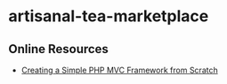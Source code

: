 # artisanal-tea-marketplace

## Online Resources
- [Creating a Simple PHP MVC Framework from Scratch](https://maheshsamudra.medium.com/creating-a-simple-php-mvc-framework-from-scratch-7158f12340a0)